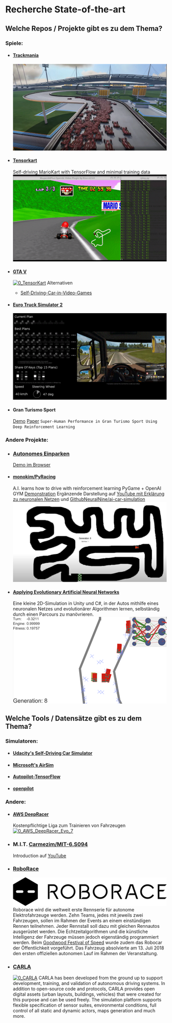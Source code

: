 # Recherche State-of-the-art

## Welche Repos / Projekte gibt es zu dem Thema? ##
### Spiele:
- #### [Trackmania](https://github.com/AndrejGobeX/TrackMania_AI)
  [![0_Track_Mania](./res/0_Track_Mania.gif)](https://www.youtube.com/watch?v=a8Bo2DHrrow)

- #### [Tensorkart](https://github.com/kevinhughes27/TensorKart)
  Self-driving MarioKart with TensorFlow and minimal training data
  [![0_TensorKart](./res/0_TensorKart.gif)](https://github.com/kevinhughes27/TensorKart)

- #### [GTA V](https://github.com/hadipash/AI_GTA5)
  [![0_TensorKart](./res/0_GTA_V.gif)](https://www.youtube.com/watch?v=BRK0wm7rrfQ)
  Alternativen
  - [Self-Driving-Car-in-Video-Games](https://github.com/ikergarcia1996/Self-Driving-Car-in-Video-Games)

- #### [Euro Truck Simulator 2](https://github.com/aleju/self-driving-truck)
  [![0_Euro_Truck](./res/0_Euro_Truck.gif)](https://www.youtube.com/watch?v=59iNsSnAUfA)

- #### Gran Turismo Sport
  [Demo](https://www.youtube.com/watch?v=Zeyv1bN9v4A)
  [Paper](https://rpg.ifi.uzh.ch/docs/RAL21_Fuchs.pdf) `Super-Human Performance in Gran Turismo Sport
Using Deep Reinforcement Learning`

### Andere Projekte:
- ### [Autonomes Einparken](https://github.com/trekhleb/self-parking-car-evolution)
  [Demo im Browser](https://trekhleb.dev/self-parking-car-evolution/#/)

- #### [monokim/PyRacing](https://github.com/monokim/PyRacing)
  A.I. learns how to drive with reinforcement learning
  PyGame + OpenAI GYM [Demonstration](https://www.youtube.com/watch?v=pT2Yzr1RqBo)
  Ergänzende Darstellung auf [YouTube mit Erklärung zu neuronalen Netzen](https://www.youtube.com/watch?v=Cy155O5R1Oo) und [GithubNeuralNine/ai-car-simulation](https://github.com/NeuralNine/ai-car-simulation)
  [![0_NeuralNine_Car](./res/0_NeuralNine_Car.PNG)](https://www.youtube.com/watch?v=Cy155O5R1Oo)

- #### [Applying Evolutionary Artificial Neural Networks](https://github.com/ArztSamuel/Applying_EANNs) #### 
  Eine kleine 2D-Simulation in Unity und C#, in der Autos mithilfe eines neuronalen Netzes und evolutionärer Algorithmen lernen, selbständig durch einen Parcours zu manövrieren.
  [![0_samuel_deep_learning_car](./res/0_samuel_deep_learning_car.png)](https://www.youtube.com/watch?v=Aut32pR5PQA)

## Welche Tools / Datensätze gibt es zu dem Thema?
### Simulatoren:
- #### [Udacity's Self-Driving Car Simulator](https://github.com/udacity/self-driving-car-sim)
- #### [Microsoft's AirSim](https://github.com/Microsoft/AirSim)
- #### [Autopilot-TensorFlow](https://github.com/SullyChen/Autopilot-TensorFlow)
- #### [openpilot](https://github.com/commaai/openpilot)

### Andere:
- #### [AWS DeepRacer](https://aws.amazon.com/de/deepracer/)
  Kostenpflichtige Liga zum Trainieren von Fahrzeugen
  [![0_AWS_DeepRacer_Evo_7](./res/0_AWS_DeepRacer_Evo_7.png)](https://aws.amazon.com/de/deepracer/)

- ### M.I.T. [Carmezim/MIT-6.S094](https://github.com/Carmezim/MIT-6.S094)
  Introduction auf [YouTube](https://youtu.be/1L0TKZQcUtA)

- ### [RoboRace](https://roborace.com)
  [![0_Roborace_2015](./res/0_Roborace_2015.png)](https://youtu.be/yoTQlaoVuHg?t=107)
  Roborace wird die weltweit erste Rennserie für autonome Elektrofahrzeuge werden.
  Zehn Teams, jedes mit jeweils zwei Fahrzeugen, sollen im Rahmen der Events an einem einstündigen Rennen teilnehmen. Jeder Rennstall soll dazu mit gleichen Rennautos ausgerüstet werden. Die Echtzeitalgorithmen und die künstliche Intelligenz der Fahrzeuge müssen jedoch eigenständig programmiert werden.
  Beim [Goodwood Festival of Speed](https://www.youtube.com/watch?v=QtVbch-02Fs) wurde zudem das Robocar der Öffentlichkeit vorgeführt. Das Fahrzeug absolvierte am 13. Juli 2018 den ersten offiziellen autonomen Lauf im Rahmen der Veranstaltung.
  
- ### [CARLA](http://carla.org)
  [![0_CARLA](./res/0_CARLA.gif)](https://youtu.be/S2VIP0qumas)
  CARLA has been developed from the ground up to support development, training, and validation of autonomous driving systems. In addition to open-source    code and protocols, CARLA provides open digital assets (urban layouts, buildings, vehicles) that were created for this purpose and can be used freely. The simulation platform supports flexible specification of sensor suites, environmental conditions, full control of all static and dynamic actors, maps generation and much more.
